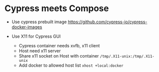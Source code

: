 # Cypress meets Compose

- Use cypress prebuilt image
  https://github.com/cypress-io/cypress-docker-images

- Use X11 for Cypress GUI
  - Cypress container needs xvfb, x11 client
  - Host need x11 server
  - Share x11 socket on Host with container
    `/tmp/.X11-unix:/tmp/.X11-unix`
  - Add docker to allowed host list
    `xhost +local:docker`
